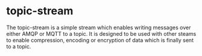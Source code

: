 # topic-stream

The topic-stream is a simple stream which enables writing messages over either AMQP or MQTT to a topic. It is designed to be used with other steams to enable compression, encoding or encryption of data which is finally sent to a topic.


